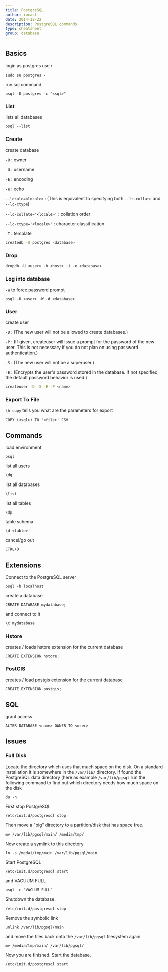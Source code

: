 ```yaml
---
title: PostgreSQL
author: iocast
date: 2014-12-22
description: PostgreSQL commands
type: cheatsheet
group: database
---
```




## Basics

login as postgres use r

	sudo su postgres -


run sql command

	psql -U postgres -c "<sql>"


### List
lists all databases

	psql --list


### Create

create database

`-O`
: owner

`-U`
: username

`-E`
: encoding

`-e`
: echo

`--locale=<locale>`
: (This is equivalent to specifying both `--lc-collate` and `--lc-ctype`)

`--lc-collate='<locale>'`
: collation order

`--lc-ctype='<locale>'`
: character classification

`-T`
: template


```bash
createdb -U postgres <database>
```

### Drop

	dropdb -U <user> -h <host> -i -e <database>


### Log into database

`-W` to force password prompt

	psql -U <user> -W -d <database>


### User

create user

`-D`
: (The new user will not be allowed to create databases.)

`-P`
: (If given, createuser will issue a prompt for the password of the new user. This is not necessary if you do not plan on using password authentication.)

`-S`
: (The new user will not be a superuser.)

`-E`
: (Encrypts the user's password stored in the database. If not specified, the default password behavior is used.)

```bash
createuser -D -S -E -P <name>
```


### Export To File

`\h copy` tells you what are the parameters for export

	COPY (<sql>) TO '<file>' CSV

## Commands

load environment

	psql

list all users

	\dg

list all databases

	\list

list all tables

	\dp

table schema

	\d <table>

cancel/go out

	CTRL+D


## Extensions

Connect to the PostgreSQL server

	psql -h localhost

create a database

	CREATE DATABASE mydatabase;

and connect to it

	\c mydatabase

### Hstore

creates / loads hstore extension for the current database

	CREATE EXTENSION hstore;

### PostGIS

creates / load postgis extension for the current database

	CREATE EXTENSION postgis;

## SQL

grant access

	ALTER DATABASE <name> OWNER TO <user>


## Issues

### Full Disk

Locate the directory which uses that much space on the disk. On a standard installation it is somewhere in the `/var/lib/` directory. If found the PostgreSQL data directory (here as example `/var/lib/pgsql` run the following command to find out which directory needs how much space on the disk

	du -h

First stop PostgreSQL

	/etc/init.d/postgresql stop

Then move a "big" directory to a partition/disk that has space free.

	mv /var/lib/pgsql/main/ /media/tmp/

Now create a symlink to this directory

	ln -s /medai/tmp/main /var/lib/pgsql/main

Start PostgreSQL

	/etc/init.d/postgresql start

and VACUUM FULL

	psql -c "VACUUM FULL"

Shutdown the database.

	/etc/init.d/postgresql stop

Remove the symbolic link

	unlink /var/lib/pgsql/main

and move the files back onto the `/var/lib/pgsql` filesystem again

	mv /media/tmp/main/ /var/lib/pgsql/

Now you are finished. Start the database.

	/etc/init.d/postgresql start
